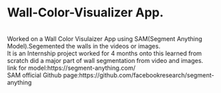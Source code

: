 # Wall-Color-Visualizer App.
<br>
Worked on  a Wall Color Visulaizer App using SAM(Segment Anything Model).Segemented the walls in the videos or images.
<br>
It is an Internship project worked for 4 months onto this learned from scratch did a major part of wall segmentation from video and images.
<br>
link for model:https://segment-anything.com/
<br>
SAM official Github page:https://github.com/facebookresearch/segment-anything
